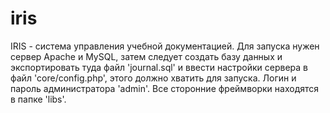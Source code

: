 iris
====

IRIS - система управления учебной документацией.
Для запуска нужен сервер Apache и MySQL, затем следует создать базу данных и
экспортировать туда файл 'journal.sql' и ввести настройки сервера в файл
'core/config.php', этого должно хватить для запуска. Логин и пароль
администратора 'admin'. Все сторонние фреймворки находятся в папке 'libs'.